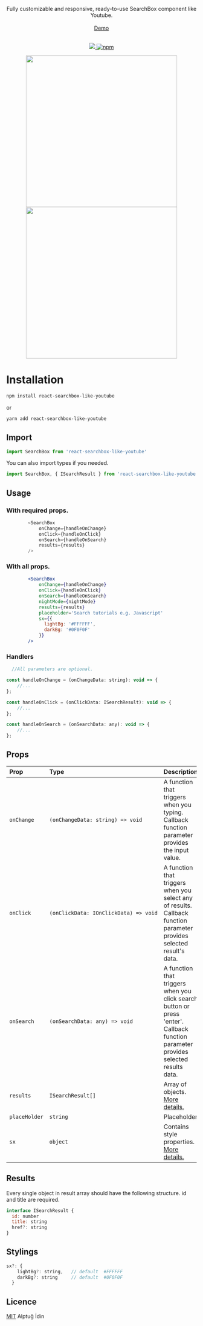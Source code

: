 
<!-- <p align="center">
<img src='https://user-images.githubusercontent.com/31244930/203983970-81c94aca-5a53-4372-b627-e0e476fd32c1.png' />
</p> -->
<p align="center">
Fully customizable and responsive, ready-to-use SearchBox component like Youtube.
<br>
<br>
<a target="_blank" href="https://alptugidin.github.io/react-searchbox-like-youtube/">Demo</a>
<br>
<br>
</p>
<p align="center">
<a href="https://badge.fury.io/js/react-searchbox-like-youtube"> 
<img src="https://badge.fury.io/js/react-searchbox-like-youtube.svg" />
<img alt="npm" src="https://img.shields.io/npm/dm/react-searchbox-like-youtube">
</a>
</p>
<p align="center">
<img width="400" src="https://user-images.githubusercontent.com/31244930/206236669-77df3fc2-32f5-4efd-b2f1-9465aa1a0d54.gif"/>
<br>
<img width="400" src="https://user-images.githubusercontent.com/31244930/206236684-26f296c0-98dc-4e09-83df-efc7142e14a3.gif"/>
</p>



# Installation
```bash
npm install react-searchbox-like-youtube
```
or
```bash
yarn add react-searchbox-like-youtube
```

  
## Import

```javascript
import SearchBox from 'react-searchbox-like-youtube'
```

You can also import types if you needed.
```javascript
import SearchBox, { ISearchResult } from 'react-searchbox-like-youtube'
```
## Usage


### With required props.
```javascript
        <SearchBox
            onChange={handleOnChange}
            onClick={handleOnClick}
            onSearch={handleOnSearch}
            results={results}
        />
```

### With all props.

```jsx
        <SearchBox
            onChange={handleOnChange}
            onClick={handleOnClick}
            onSearch={handleOnSearch}
            nightMode={nightMode}
            results={results}
            placeholder='Search tutorials e.g. Javascript'
            sx={{
              lightBg: '#FFFFFF',
              darkBg: '#0F0F0F'
            }}
        />
```
### Handlers

```jsx
  //All parameters are optional.

const handleOnChange = (onChangeData: string): void => {
    //...
};

const handleOnClick = (onClickData: ISearchResult): void => {
    //...
};

const handleOnSearch = (onSearchData: any): void => {
    //...
};

```


  
## Props

| Prop      | Type      | Description                |
| :-------- | :------- | :------------------------- |
|`onChange` |<code>(onChangeData:&nbsp;string)&nbsp;=>&nbsp;void</code>  | A function that triggers when you typing. Callback function parameter provides the input value.|
|`onClick`|<code>(onClickData:&nbsp;IOnClickData)&nbsp;=>&nbsp;void</code>| A function that triggers when you select any of results. Callback function parameter provides selected result's data. |
|`onSearch`|<code>(onSearchData:&nbsp;any)&nbsp;=>&nbsp;void</code>| A function that triggers when you click search button or press 'enter'. Callback function parameter provides selected results data. |
|`results` | `ISearchResult[]` | Array of objects. [More details.](#results)|
|`placeHolder`|`string`| Placeholder |
|`sx`|`object`| Contains style properties. [More details.](#styling) |

## Results

Every single object in result array should have the following structure. id and title are required.

```javascript
interface ISearchResult {
  id: number
  title: string
  href?: string
}
```
## Stylings
```javascript
sx?: {
    lightBg?: string,   // default  #FFFFFF
    darkBg?: string     // default  #0F0F0F
  }
```
## Licence

[MIT](https://choosealicense.com/licenses/mit/) Alptuğ İdin

  
